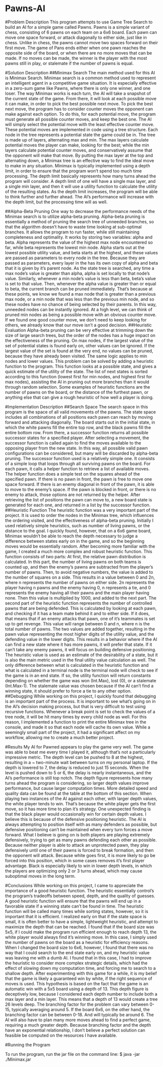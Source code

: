 # Pawns-AI
 
#Problem Description
This program attempts to use Game Tree Search to build an AI for a simple game called Pawns. Pawns is a simple variant of chess, consisting of 6 pawns on each team on a 6x6 board. Each pawn can move one space forward, or attack diagonally to either side, just like in chess. Unlike in chess, the pawns cannot move two spaces forward on their first move. The game of Pans ends either when one pawn reaches the opposite side of the board, or when there are no more moves that can be made. If no moves can be made, the winner is the player with the most pawns still in play, or stalemate if the number of pawns is equal.


#Solution Description
##Minimax Search
The main method used for this AI is Minimax Search. Minimax search is a common method
used to represent an intelligent agent in a competitive game situation. It is especially effective in a zero-sum game like Pawns, where there is only one winner, and one loser. The way Minimax works is each turn, the AI will take a snapshot of the current state of the game. From there, it will look at each possible move it can make, in order to pick the best possible next move. To pick the best next move, the program has to consider counter moves the opponent can make against each option. To do this, for each potential move, the program must generate all possible counter moves, and keep the best one. The AI will simply select the potential move with the least effective counter move.
​These potential moves are implemented in code using a tree structure. Each node in the tree represents a potential state the game could be in. The tree is made up of layers, alternating max and min. The max layers calculate potential moves the player can make, looking for the best; while the min layers calculate potential counter moves, and conservatively assume that the opponent will make that move. By putting the max layer at the top and alternating down, a Minimax tree is an effective way to find the ideal move to make in any situation.
​Minimax is typically implemented using a depth limit, in order to ensure that the program won’t spend too much time processing. The depth limit basically represents how many turns ahead the program will consider. A depth limit of one will have a single max layer, and a single min layer, and then it will use a utility function to calculate the utility of the resulting states. As the depth limit increases, the program will be able to think further and further ahead. The AI’s performance will increase with the depth limit, but the processing time will as well.
 
##Alpha-Beta Pruning
 ​One way to decrease the performance needs of the Minimax search is to utilize alpha-beta pruning. Alpha-beta pruning is essentially a method of pruning the search tree of unneeded branches, so that the algorithm doesn’t have to waste time looking at sub-optimal branches. It allows the program to run faster, while still maintaining completeness and optimality. It works by storing two variables: alpha and beta. Alpha represents the value of the highest max node encountered so far, while beta represents the lowest min node. Alpha starts out at the lowest possible utility value, and beta starts at the highest, and these values are passed as parameters to every node in the tree. Because they are passed as parameters, every layer in the has its own copy of alpha and beta that it is given by it’s parent node. As the state tree is searched, any time a max node’s value is greater than alpha, alpha is set locally to that node’s value. Similarly, whenever a min node’s value is less than beta, beta’s value is set to that value. Then, whenever the alpha value is greater than or equal to beta, the current branch can be pruned immediately. That’s because at these points, we know we found a max node that is greater than a previous max node, or a min node that was less than the previous min node, and so these nodes have no chance of being selected by their parents. In this way, unneeded nodes can be instantly ignored. At a high level, we can think of pruned min nodes as being a possible move with an obvious counter move. If we found one good counter move, we don’t need to keep looking for others, we already know that our move isn’t a good decision.
##Heuristic Evaluation
Alpha-beta pruning can be very effective at trimming down the size of large search trees, but the order of the nodes has a huge impact on the effectiveness of the pruning. On max nodes, if the largest value of the set of potential states is found early on, other values can be ignored. If the largest value of the set is found at the very end, no values can be pruned, because they have already been visited. The same logic applies to min nodes and lower values. This problem can be solved by adding a heuristic function to the program. This function looks at a possible state, and gives a quick estimate of the utility of the state. The list of next states is sorted according to this function (lowest first for min nodes, and highest first for max nodes), assisting the AI in pruning out more branches than it would through random selection. Some examples of heuristic functions are the number of pawns on the board, or the distance of the furthest pawn, or anything else that can give a rough heuristic of how well a player is doing.

#Implementation Description
##Search Space
​The search space in this program is the space of all valid movements of the pawns. The state space includes all combinations of all positions each pawn can reach by moving forward and attacking diagonally. The board starts out in the initial state, in which the white pawns fill the entire top row, and the black pawns fill the entire bottom row. From there, a successor function returns all possible successor states for a specified player. After selecting a movement, the successor function is called again to find the moves available to the opposing player from the new state. In this way, all possible valid pawn configurations can be considered, but many will be discarded by alpha-beta pruning.
​The successor function used is a relatively simple one. It consists of a simple loop that loops through all surviving pawns on the board. For each pawn, it calls a helper function to retrieve a list of available moves. The helper function does a simple test on the squares ahead of the specified pawn. If there is no pawn in front, the pawn is free to move one space forward. If there is an enemy diagonal in front of the pawn, it is able to move to the enemy’s space. If the pawn is blocked in front, or there is no enemy to attack, those options are not returned by the helper. After retrieving the list of positions the pawn can move to, a new board state is generated for each one, and returned in a list by the successor function.
##Heuristic Function
​The heuristic function was a very important part of the project. It is used to order the nodes in the Minimax tree, which influences the ordering visited, and the effectiveness of alpha-beta pruning. Initially I used relatively simple heuristics, such as number of living pawns, or the distance to the goal. I quickly found, however, that on a 6x6 game board, Minimax wouldn’t be able to reach the depth necessary to judge a difference between states early on in the game, and so the beginning moves would be essentially random.
After becoming more familiar with the game, I created a much more complex and robust heuristic function. This function consists of two parts: At first, the relative pawn distribution is calculated. In this part, the number of living pawns on both teams is counted up, and then the enemy’s pawns are subtracted from the player’s number of pawns. Then, to avoid negative numbers, the value is added to the number of squares on a side. This results in a value between 0 and 2n, where n represents the number of pawns on either side. 2n represents the player having n pawns and the enemy having 0, n represents a tie, and 0 represents the enemy having all their pawns and the main player having none. Then this value is multiplied by 1000, and added to the next part.
The second part of the heuristic function represents the number of controlled pawns that are being defended. This is calculated by looking at each pawn, and checking if it has a team mate behind it and to either side. If it does, that means that if an enemy attacks that pawn, one of it’s teammates is set up to get revenge. This value will range between 0 and n, where n is the total number of pawns. The two values are added together, resulting in the pawn value representing the most higher digits of the utility value, and the defending value in the lower digits. This results in a behavior where if the AI can find a new state where it has more pawns, it will prefer that state. If it can’t take any enemy pawns, it will focus on building defensive positioning.
The heuristic value is used as an estimate of the desirability of a state, but it is also the main metric used in the final utility value calculation as well. The only difference between what is calculated in the heuristic function and what is calculated in a terminal node is the terminal node will check to see if the game is in an end state. If so, the utility function will return constants depending on whether the game was won (Int.Max), lost (0), or a stalemate (Int.Max-1). The stalemate value was chosen because if the AI can’t find a winning state, it should prefer to force a tie to any other option.
##Debugging
​While working on this project, I quickly found that debugging is an important part of the process. It is important to see what’s going on in the AI’s decision making process, but that is very difficult to test using recursive functions. Whenever a break point is set to check the values of a tree node, it will be hit many times by every child node as well. For this reason, I implemented a function to print the entire Minimax tree in the console, and made it so that each node will cache its own value. While a seemingly small part of the project, it had a significant affect on my workflow, allowing me to create a much better project.

#Results
​My AI for Pawned appears to play the game very well. The game was able to beat me every time I played it, although that’s not a particularly impressive metric. The depth level can be pushed to 8 at the highest, resulting in a ~
two-minute wait between turns on my personal laptop. If the depth is lowered to 7, the delay is reduced to just 15 seconds. When the level is pushed down to 5 or 6, the delay is nearly instantaneous, and the AI’s performance is still top notch. The depth figure represents how many turns ahead the program is considering, so larger depth values improve performance, but
cause larger computation times. More detailed speed and quality data can be found at the table at the bottom of this section.
​When playing two instances of the AI against each other, with larger depth values, the white player tends to win. That’s because the white player gets the first move, so it has more time to plan it’s strategy. One unexpected finding is that the black player would occasionally win for certain depth values. I believe this is because of the defensive positioning heuristic. The AI is always attempting to position itself with as many defenders as possible, but defensive positioning can’t be maintained when every turn forces a move forward. What I believe is going on is both players are playing extremely defensively, trying to get as many pawns defending each other as possible. Because neither player is able to attack an unprotected pawn, they play defensively until one of their pawns is forced to break formation, and then the opponent will attack. Because white goes first, it is more likely to go be forced into this position, which in some cases removes it’s first player advantage. Black is especially likely to win in lower depth levels, in which the players are optimizing only 2 or 3 turns ahead, which may cause suboptimal
moves in the long term.

 
#Conclusions
While working on this project, I came to appreciate the importance of a good heuristic function. The heuristic essentially control’s the program’s tradeoffs between speed, depth, and the quality of guesses. A good heuristic function will ensure that the pawns will end up in a favorable state if a winning state can’t be found in time. The heuristic function will be called many times while sorting states, however, so it is important that it is efficient. I realized early on that if the state space is small, it is often better to have a simple, lightweight heuristic, and attempt to maximize the depth that can be reached. I found that if the board size was 5x5, if I could make the program run efficient enough to reach depth 13, the white player would always find it’s winning move. In this case, I simply used the number of pawns on the board as a heuristic for efficiency reasons. When I changed the board size to 6x6, however, I found that there was no way that I could search to the end state early on, and my heuristic value was leaving me with a dumb AI. I found that in this case, I had to improve the heuristic to consider more complex strategic details, which had the effect of slowing down my computation time, and forcing me to search to a shallow depth.
After experimenting with this game for a while, it is my belief that the game is likely a guaranteed win by white, if the right sequence of moves is used. This hypothesis is based on the fact that the game is an automatic win with a 5x5 board using a depth of 13. This depth figure is deceptively low, because I considered each depth number to include both a max layer and a min layer. This means that a depth of 13 would create a tree 26 levels deep. The branching factor for the problem can vary between 0-15, typically averaging around 5. If the board 6x6, on the other hand, the branching factor can be between 0-18. And will typically be around 6.  The AI will also have to plan many more moves ahead to find a perfect game, requiring a much greater depth. Because branching factor and the depth have an exponential relationship, I don’t believe a perfect solution can feasible be computed on the resources I have available.
 
#Running the Program
 
To run the program, run the jar file on the command line:
$ java -jar ./Minimax.jar
